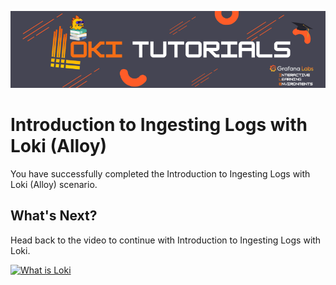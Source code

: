 ![Loki Quickstart](../../assets/loki-ile.png)

# Introduction to Ingesting Logs with Loki (Alloy)

You have successfully completed the Introduction to Ingesting Logs with Loki (Alloy) scenario.

## What's Next?

Head back to the video to continue with Introduction to Ingesting Logs with Loki.

[![What is Loki](https://img.youtube.com/vi/1uk8LtQqsZQ/0.jpg)](https://www.youtube.com/watch?v=1uk8LtQqsZQ)
